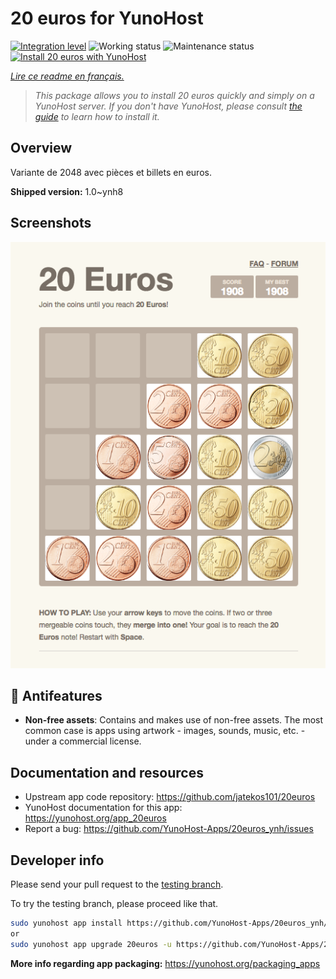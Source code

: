 <!--
N.B.: This README was automatically generated by https://github.com/YunoHost/apps/tree/master/tools/README-generator
It shall NOT be edited by hand.
-->

# 20 euros for YunoHost

[![Integration level](https://dash.yunohost.org/integration/20euros.svg)](https://dash.yunohost.org/appci/app/20euros) ![Working status](https://ci-apps.yunohost.org/ci/badges/20euros.status.svg) ![Maintenance status](https://ci-apps.yunohost.org/ci/badges/20euros.maintain.svg)
[![Install 20 euros with YunoHost](https://install-app.yunohost.org/install-with-yunohost.svg)](https://install-app.yunohost.org/?app=20euros)

*[Lire ce readme en français.](./README_fr.md)*

> *This package allows you to install 20 euros quickly and simply on a YunoHost server.
If you don't have YunoHost, please consult [the guide](https://yunohost.org/#/install) to learn how to install it.*

## Overview

Variante de 2048 avec pièces et billets en euros.

**Shipped version:** 1.0~ynh8

## Screenshots

![Screenshot of 20 euros](./doc/screenshots/Screenshot-20euros.jpg)

## :red_circle: Antifeatures

- **Non-free assets**: Contains and makes use of non-free assets. The most common case is apps using artwork - images, sounds, music, etc. - under a commercial license.

## Documentation and resources

* Upstream app code repository: <https://github.com/jatekos101/20euros>
* YunoHost documentation for this app: <https://yunohost.org/app_20euros>
* Report a bug: <https://github.com/YunoHost-Apps/20euros_ynh/issues>

## Developer info

Please send your pull request to the [testing branch](https://github.com/YunoHost-Apps/20euros_ynh/tree/testing).

To try the testing branch, please proceed like that.

``` bash
sudo yunohost app install https://github.com/YunoHost-Apps/20euros_ynh/tree/testing --debug
or
sudo yunohost app upgrade 20euros -u https://github.com/YunoHost-Apps/20euros_ynh/tree/testing --debug
```

**More info regarding app packaging:** <https://yunohost.org/packaging_apps>
